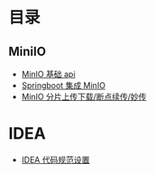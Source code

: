 # 目录

## MiniIO

- [MinIO 基础 api](/post/java/minio/minio-base-api)
- [Springboot 集成 MinIO](/post/java/minio/minio-springboot-use)
- [MinIO 分片上传下载/断点续传/妙传](/post/java/minio/minio-slice-upload)

# IDEA

- [IDEA 代码规范设置](/post/java/idea-setting)
